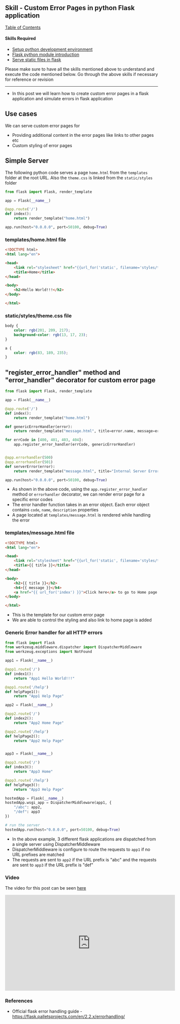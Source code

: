 ## Skill - Custom Error Pages in python Flask application

[Table of Contents](https://nagasudhir.blogspot.com/2020/04/taming-python-table-of-contents.html)

#### Skills Required
* [Setup python development environment](https://nagasudhir.blogspot.com/2020/04/setup-python-development-environment_14.html)
* [Flask python module introduction](https://nagasudhir.blogspot.com/2022/04/flask-python-module-introduction-for.html)
* [Serve static files in flask](https://nagasudhir.blogspot.com/2022/04/serve-static-files-in-flask.html)

Please make sure to have all the skills mentioned above to understand and execute the code mentioned below. Go through the above skills if necessary for reference or revision

<hr/>

* In this post we will learn how to create custom error pages in a flask application and simulate errors in flask application

## Use cases
We can serve custom error pages for
* Providing additional content in the error pages like links to other pages etc
*  Custom styling of error pages

## Simple Server
The following python code serves a page `home.html` from the `templates` folder at the root URL. Also the `theme.css` is linked from the `static/styles` folder
```py
from flask import Flask, render_template

app = Flask(__name__)

@app.route('/')
def index():
    return render_template("home.html")

app.run(host="0.0.0.0", port=50100, debug=True)
```

### templates/home.html file
```html
<!DOCTYPE html>
<html lang="en">

<head>
    <link rel="stylesheet" href="{{url_for('static', filename='styles/theme.css')}}">
    <title>Home</title>
</head>

<body>
    <h2>Hello World!!!</h2>
</body>

</html>
```

### static/styles/theme.css file
```css
body {
    color: rgb(201, 209, 217);
    background-color: rgb(13, 17, 23);
}

a {
    color: rgb(83, 189, 235);
}
```

## "register_error_handler" method and "error_handler" decorator for custom error page
```py
from flask import Flask, render_template

app = Flask(__name__)

@app.route('/')
def index():
    return render_template("home.html")

def genericErrorHandler(error):
    return render_template("message.html", title=error.name, message=error.description), error.code

for errCode in [400, 401, 403, 404]:
    app.register_error_handler(errCode, genericErrorHandler)


@app.errorhandler(500)
@app.errorhandler(501)
def serverError(error):
    return render_template("message.html", title="Internal Server Error", message="Some Internal Error occured..."), error.code

app.run(host="0.0.0.0", port=50100, debug=True)
```

* As shown in the above code, using the `app.register_error_handler` method or `errorhandler` decorator, we can render error page for a specific error codes
* The error handler function takes in an error object. Each error object contains `code`, `name`, `description` properties
* A page located at `templates/message.html` is rendered while handling the error

### templates/message.html file
```html
<!DOCTYPE html>
<html lang="en">

<head>
    <link rel="stylesheet" href="{{url_for('static', filename='styles/theme.css')}}">
    <title>{{ title }}</title>
</head>

<body>
    <h2>{{ title }}</h2>
    <h4>{{ message }}</h4>
    <a href="{{ url_for('index') }}">Click here</a> to go to Home page
</body>

</html>
```
* This is the template for our custom error page
* We are able to control the styling and also link to home page is added 


### Generic Error handler for all HTTP errors
```py
from flask import Flask
from werkzeug.middleware.dispatcher import DispatcherMiddleware
from werkzeug.exceptions import NotFound

app1 = Flask(__name__)

@app1.route('/')
def index1():
    return "App1 Hello World!!!"

@app1.route('/help')
def helpPage1():
    return "App1 Help Page"

app2 = Flask(__name__)

@app2.route('/')
def index2():
    return "App2 Home Page"

@app2.route('/help')
def helpPage2():
    return "App2 Help Page"


app3 = Flask(__name__)

@app3.route('/')
def index3():
    return "App3 Home"

@app3.route('/help')
def helpPage3():
    return "App3 Help Page"

hostedApp = Flask(__name__)
hostedApp.wsgi_app = DispatcherMiddleware(app1, {
    "/abc": app2,
    "/def": app3
})

# run the server
hostedApp.run(host="0.0.0.0", port=50100, debug=True)
```
* In the above example, 3 different flask applications are dispatched from a single server using DispatcherMiddleware
* DispatcherMiddleware is configure to route the requests to `app1` if no URL prefixes are matched
* The requests are sent to `app2` if the URL prefix is "abc" and the  requests are sent to `app3` if the URL prefix is "def"

### Video
The video for this post can be seen [here](https://youtu.be/_JiJGFAW43s)

<iframe width="560" height="315" src="https://www.youtube.com/embed/_JiJGFAW43s" title="YouTube video player" frameborder="0" allow="accelerometer; autoplay; clipboard-write; encrypted-media; gyroscope; picture-in-picture" allowfullscreen></iframe>

### References
* Official flask error handling guide - https://flask.palletsprojects.com/en/2.2.x/errorhandling/


<!--stackedit_data:
eyJoaXN0b3J5IjpbLTE0MTUyNjE2MTUsMTE5Njk2MjA2NCwtMT
g2NjA3Mzg2OF19
-->